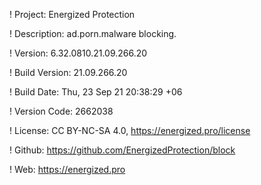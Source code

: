 ! Project: Energized Protection

! Description: ad.porn.malware blocking.

! Version: 6.32.0810.21.09.266.20

! Build Version: 21.09.266.20

! Build Date: Thu, 23 Sep 21 20:38:29 +06

! Version Code: 2662038

! License: CC BY-NC-SA 4.0, https://energized.pro/license

! Github: https://github.com/EnergizedProtection/block

! Web: https://energized.pro
